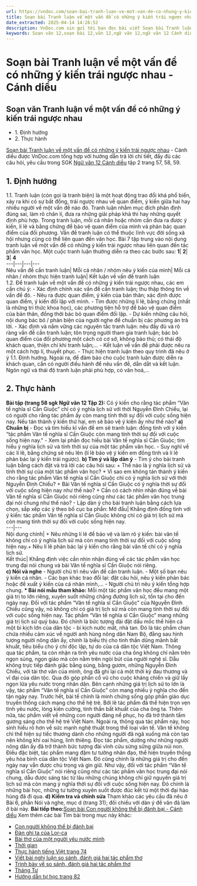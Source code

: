 ```yaml
---
url: https://vndoc.com/soan-bai-tranh-luan-ve-mot-van-de-co-nhung-y-kien-trai-nguoc-nhau-canh-dieu-331300
title: Soạn bài Tranh luận về một vấn đề có những ý kiến trái ngược nhau - Cánh diều - VnDoc.com
date_extracted: 2025-04-14 14:26:52
description: VnDoc.com xin gửi tới bạn đọc bài viết Soạn bài Tranh luận về một vấn đề có những ý kiến trái ngược nhau - Cánh diều để bạn đọc cùng tham khảo.
keywords: Soạn văn 12,soạn bài 12,văn 12,ngữ văn 12,ngữ văn 12 Cánh diều,soạn ngữ văn 12,giải ngữ văn 12,soạn văn 12 Cánh diều,soạn văn 12 Cánh diều ngắn nhất,soạn bài 12 cánh diều,soạn văn 12 tập 2 trang 57 Cánh diều,Soạn bài Tranh luận về một vấn đề có những ý kiến trái ngược nhau,Soạn văn Tranh luận về một vấn đề có những ý kiến trái ngược nhau,Tranh luận về một vấn đề có những ý kiến trái ngược nhau,soạn văn 12 tập 2 trang 57,soạn văn 12 tập 2 trang 58
---
```


# Soạn bài Tranh luận về một vấn đề có những ý kiến trái ngược nhau - Cánh diều
## Soạn văn Tranh luận về một vấn đề có những ý kiến trái ngược nhau
  * 1\. Định hướng
  * 2\. Thực hành

[Soạn bài Tranh luận về một vấn đề có những ý kiến trái ngược nhau](<https://vndoc.com/soan-bai-tranh-luan-ve-mot-van-de-co-nhung-y-kien-trai-nguoc-nhau-canh-dieu-331300>) \- Cánh diều được VnDoc.com tổng hợp với hướng dẫn trả lời chi tiết, đầy đủ các câu hỏi, yêu cầu trong SGK [Ngữ văn 12 Cánh diều](<https://vndoc.com/soan-van-12-canh-dieu>) tập 2 trang 57, 58, 59.
## 1\. Định hướng
1.1. Tranh luận \(còn gọi là tranh biện\) là một hoạt động trao đổi khá phổ biến, xảy ra khi có sự bất đồng, trái ngược nhau về quan điểm, ý kiến giữa hai hay nhiều người về một vấn đề nào đó. Tranh luận nhằm mục đích phân định đúng sai, làm rõ chân lí, đưa ra những giải pháp khả thi hay những quyết định phù hợp. Trong tranh luận, mỗi cá nhân hoặc nhóm cần đưa ra được ý kiến, lí lẽ và bằng chứng để bảo vệ quan điểm của mình và phản bác quan điểm của đối phương.
Vấn đề tranh luận có thể thuộc lĩnh vực đời sống xã hội nhưng cũng có thể liên quan đến văn học. Bài 7 tập trung vào nội dung tranh luận về một vấn đề có những ý kiến trái ngược nhau liên quan đến tác phẩm văn học.
Một cuộc tranh luận thường diễn ra theo các bước sau:
**1**| **2**| **3**| **4**  
---|---|---|---  
Nêu vấn đề cần tranh luận| Mỗi cá nhân / nhóm nêu ý kiến của mình| Mỗi cá nhân / nhóm thực hiện tranh luận| Kết luận về vấn đề tranh luận  
1.2. Để tranh luận về một vấn đề có những ý kiến trái ngược nhau, các em cần chú ý:
\- Xác định chính xác vấn đề cần tranh luận; thu thập thông tin về vấn đề đó.
\- Nêu ra được quan điểm, ý kiến của bản thân; xác định được quan điểm, ý kiến đối lập với mình.
\- Tìm được những lí lẽ, bằng chứng \(nhất là những tri thức khoa học\), các phương tiện hỗ trợ để bảo vệ quan điểm của bản thân, đồng thời bác bỏ quan điểm đối lập.
\- Dự kiến những câu hỏi, nội dung bác bỏ / phản biện của người nghe để chuẩn bị các phương án trả lời.
\- Xác định và nắm vững các nguyên tắc tranh luận: nêu đầy đủ và rõ ràng vấn đề cần tranh luận; tôn trọng người tham gia tranh luận; bác bỏ quan điểm của đối phương một cách có cơ sở, không bảo thủ; có thái độ khách quan, thiện chí khi tranh luận;...
\- Kết luận về vấn đề phải được nêu ra một cách hợp lí, thuyết phục.
\- Thực hiện tranh luận theo quy trình đã nêu ở ý 1.1. Định hướng.
Ngoài ra, để đảm bảo cho cuộc tranh luận được diễn ra khách quan, cần có người điều hành để nêu vấn đề, dẫn dắt và kết luận. Ngôn ngữ và thái độ tranh luận phải phù hợp, có văn hoá,...
## 2\. Thực hành
**Bài tập \(trang 58 sgk Ngữ văn 12 Tập 2\):** Có ý kiến cho rằng tác phẩm “Văn tế nghĩa sĩ Cần Giuộc” chỉ có ý nghĩa lịch sử với thời Nguyễn Đình Chiểu, lại có người cho rằng tác phẩm ấy còn mang tính thời sự đối với cuộc sống hiện nay. Nếu tán thành ý kiến thứ hai, em sẽ bảo vệ ý kiến ấy như thế nào?
**a\) Chuẩn bị**
\- Đọc và tìm hiểu kĩ vấn đề em sẽ tranh luận: đồng tình với ý kiến “tác phẩm Văn tế nghĩa sĩ Cần Giuộc còn mang tính thời sự đối với cuộc sống hiện nay."
\- Xem lại phần đọc hiểu bài Văn tế nghĩa sĩ Cần Giuộc; tìm hiểu ý nghĩa lịch sử và tính thời sự của một tác phẩm văn học.
\- Suy nghĩ về các lí lẽ, bằng chứng sẽ nêu lên \(lí lẽ bảo vệ ý kiến em đồng tình và lí lẽ phản bác lại ý kiến trái ngược\).
**b\) Tìm ý và lập dàn ý**
\- Tìm ý cho bài tranh luận bằng cách đặt và trả lời các câu hỏi sau:
\+ Thế nào là ý nghĩa lịch sử và tính thời sự của một tác phẩm văn học?
\+ Vì sao em không tán thành ý kiến cho rằng tác phẩm Văn tế nghĩa sĩ Cần Giuộc chỉ có ý nghĩa lịch sử với thời Nguyễn Đình Chiểu?
\+ Bài Văn tế nghĩa sĩ Cần Giuộc có ý nghĩa thời sự đối với cuộc sống hiện nay như thế nào?
\+ Cần có cách nhìn nhận đúng về bài Văn tế nghĩa sĩ Cần Giuộc nói riêng cũng như các tác phẩm văn học trung đại nói chung như thế nào?
\- Lập dàn ý cho bài tranh luận bằng cách lựa chọn, sắp xếp các ý theo bố cục ba phần:
Mở đầu| Khẳng định đồng tình với ý kiến: tác phẩm Văn tế nghĩa sĩ Cần Giuộc không chỉ có giá trị lịch sử mà còn mang tính thời sự đối với cuộc sống hiện nay.  
---|---  
Nội dung chính| \+ Nêu những lí lẽ để bảo vệ và làm rõ ý kiến: bài văn tế không chỉ có ý nghĩa lịch sử mà còn mang tính thời sự đối với cuộc sống hiện nay.\+ Nêu lí lẽ phản bác lại ý kiến cho rằng bài văn tế chỉ có ý nghĩa lịch sử.  
Kết thúc| Khẳng định việc cần nhìn nhận đúng về các tác phẩm văn học trung đại nói chung và bài Văn tế nghĩa sĩ Cần Giuộc nói riêng.  
**c\) Nói và nghe**
\- Người chủ trì nêu vấn đề cần tranh luận.
\- Một số bạn nêu ý kiến cá nhân.
\- Các bạn khác trao đổi lại: đặt câu hỏi, nêu ý kiến phản bác hoặc đề xuất ý kiến của cá nhân mình,...
\- Người chủ trì nêu ý kiến tổng hợp chung.
**\* Bài nói mẫu tham khảo:**
Mỗi một tác phẩm văn học đều mang một giá trị to lớn riêng, xuyên suốt những chặng đường lịch sử, tồn tại cho đến ngày nay. Đối với tác phẩm “Văn tế nghĩa sĩ Cần Giuộc” của Nguyễn Đình Chiểu cũng vậy, nó không chỉ có giá trị lịch sử mà còn mang tính thời sự đối với cuộc sống hiện nay.
Tác phẩm “Văn tế nghĩa sĩ Cần Giuộc” mang những giá trị lịch sử quý báu. Đó chính là bức tượng đài đặt dấu mốc thể hiện cả một bi kịch lớn của dân tộc - bi kịch nước mất, nhà tan. Đó là tác phẩm chan chứa nhiều cảm xúc về người anh hùng nông dân Nam Bộ, đằng sau hình tượng người nông dân ấy, chính là biểu thị cho tinh thần dũng mãnh bất khuất, tiêu biểu cho ý chí độc lập, tự do của cả dân tộc Việt Nam. Thông qua tác phẩm, ta còn nhận ra tình yêu nước của cha ông không chỉ nằm trên ngọn súng, ngọn giáo mà còn nằm trên ngòi bút của người nghệ sĩ. Dẫu không trực tiếp đánh giặc bằng súng, bằng gươm, những Nguyễn Đình Chiểu, với tài thơ văn của mình, ông đã ghi lại cả một thời kỳ đau thương và vĩ đại của dân tộc. Qua đó góp phần cổ vũ cho cuộc kháng chiến và giữ lấy ngọn lửa yêu nước trong nhân dân.
Bên cạnh những giá trị lịch sử to lớn là vậy, tác phẩm “Văn tế nghĩa sĩ Cần Giuộc” còn mang nhiều ý nghĩa cho đến tận ngày nay. Trước hết, bài tế chính là minh chứng sống góp phần giáo dục truyền thống cách mạng cho thế hệ trẻ. Bởi lẽ tác phẩm đã thể hiện trọn vẹn tình yêu nước, lòng kiên cường, tinh thần bất khuất của cha ông ta. Thêm nữa, tác phẩm viết về những con người đáng nể phục, họ đã trở thành tấm gương sáng cho thế hệ trẻ Việt Nam. Ngoài ra, thông qua tác phẩm này, học sinh hiểu rõ hơn về sức mạnh nghệ thuật trong thể loại văn tế. Văn tế không chỉ thể hiện sự tiếc thương dành cho những người đã ngã xuống mà còn tạo nên không khí oai hùng, linh thiêng. Đọc tác phẩm, dường như những người nông dân ấy đã trở thành bức tượng đài vĩnh cửu sừng sững giữa núi non. Điều đặc biệt, tác phẩm mang đậm tư tưởng nhân đạo, thể hiện truyền thống yêu hòa bình của dân tộc Việt Nam. Đó cũng chính là những giá trị cho đến ngày nay vẫn được chú trọng và gìn giữ.
Như vậy, đối với tác phẩm “Văn tế nghĩa sĩ Cần Giuộc” nói riêng cũng như các tác phẩm văn học trung đại nói chung, dẫu được sáng tác từ lâu những chúng không chỉ giữ nguyên giá trị lịch sử mà còn mang ý nghĩa thời sự đối với cuộc sống hiện nay. Đó chính là những bài học, những tư tưởng xuyên suốt được đúc kết từ một thời đại hào hùng đã đi qua.
**d\) Kiểm tra và chỉnh sửa**
Tham khảo các yêu cầu đã nêu ở Bài 6, phần Nói và nghe, mục d \(trang 31\); đối chiếu với dàn ý đề văn đã làm ở bài này.
**Bài tiếp theo:**[Soạn bài Con người không thể bị đánh bại - Cánh diều](<https://vndoc.com/soan-bai-con-nguoi-khong-the-bi-danh-bai-canh-dieu-331301>)
Xem thêm các bài Tìm bài trong mục này khác:
  * [Con người không thể bị đánh bại](</soan-bai-con-nguoi-khong-the-bi-danh-bai-canh-dieu-331301>)
  * [Đàn ghi ta của Lor-ca](</soan-bai-dan-ghi-ta-cua-lor-ca-canh-dieu-331355>)
  * [Bài thơ của một người yêu nước mình](</soan-bai-bai-tho-cua-mot-nguoi-yeu-nuoc-minh-canh-dieu-331356>)
  * [Thời gian](</soan-bai-thoi-gian-canh-dieu-331359>)
  * [Thực hành tiếng Việt trang 74](</soan-bai-thuc-hanh-tieng-viet-trang-74-canh-dieu-331360>)
  * [Viết bài nghị luận so sánh, đánh giá hai tác phẩm thơ](</soan-bai-viet-bai-nghi-luan-so-sanh-danh-gia-hai-tac-pham-tho-canh-dieu-331361>)
  * [Trình bày về so sánh, đánh giá hai tác phẩm thơ](</soan-bai-trinh-bay-ve-so-sanh-danh-gia-hai-tac-pham-tho-canh-dieu-331362>)
  * [Tháng Tư](</soan-bai-thang-tu-canh-dieu-331369>)
  * [Hướng dẫn tự học trang 82](</soan-bai-huong-dan-tu-hoc-trang-82-canh-dieu-331371>)

